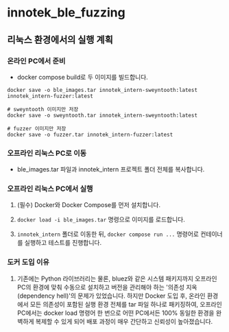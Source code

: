 # innotek_ble_fuzzing


## 리눅스 환경에서의 실행 계획

### 온라인 PC에서 준비

- docker compose build로 두 이미지를 빌드합니다.

```
docker save -o ble_images.tar innotek_intern-sweyntooth:latest innotek_intern-fuzzer:latest

# sweyntooth 이미지만 저장
docker save -o sweyntooth.tar innotek_intern-sweyntooth:latest

# fuzzer 이미지만 저장
docker save -o fuzzer.tar innotek_intern-fuzzer:latest
```

### 오프라인 리눅스 PC로 이동

- ble_images.tar 파일과 innotek_intern 프로젝트 폴더 전체를 복사합니다.

### 오프라인 리눅스 PC에서 실행

1. (필수) Docker와 Docker Compose를 먼저 설치합니다.

2. `docker load -i ble_images.tar` 명령으로 이미지를 로드합니다.

3. `innotek_intern` 폴더로 이동한 뒤, `docker compose run ...` 명령어로 컨테이너를 실행하고 테스트를 진행합니다.

### 도커 도입 이유
1. 기존에는 Python 라이브러리는 물론, bluez와 같은 시스템 패키지까지 오프라인 PC의 환경에 맞춰 수동으로 설치하고 버전을 관리해야 하는 '의존성 지옥(dependency hell)'의 문제가 있었습니다. 하지만 Docker 도입 후, 온라인 환경에서 모든 의존성이 포함된 실행 환경 전체를 tar 파일 하나로 패키징하여, 오프라인 PC에서는 docker load 명령어 한 번으로 어떤 PC에서든 100% 동일한 환경을 완벽하게 복제할 수 있게 되어 배포 과정이 매우 간단하고 신뢰성이 높아졌습니다.


### 
